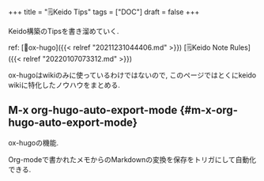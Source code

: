 +++
title = "🗒Keido Tips"
tags = ["DOC"]
draft = false
+++

Keido構築のTipsを書き溜めていく.

ref: [📝ox-hugo]({{< relref "20211231044406.md" >}}) [🗒Keido Note Rules]({{< relref "20220107073312.md" >}})

ox-hugoはwikiのみに使っているわけではないので,
このページではとくにkeido wikiに特化したノウハウをまとめる.


## M-x org-hugo-auto-export-mode {#m-x-org-hugo-auto-export-mode}

ox-hugoの機能.

Org-modeで書かれたメモからのMarkdownの変換を保存をトリガにして自動化できる.

